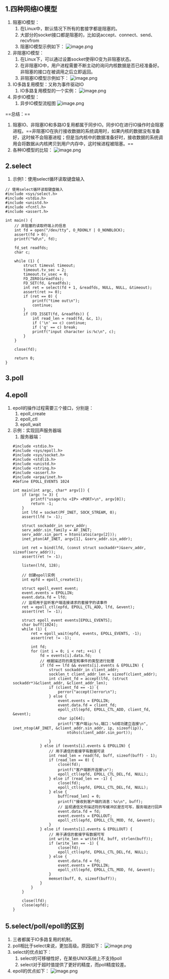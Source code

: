 ## 1.四种网络IO模型
1. 阻塞IO模型：
    1. 在Linux中，默认情况下所有的套接字都是阻塞的。
    2. 大部分的socket接口都是阻塞的，比如说accept、connect、send、recvfrom
    3. 阻塞IO模型示例如下：
    ![image.png](https://upload-images.jianshu.io/upload_images/17728742-2d2c869281b8b3e1.png?imageMogr2/auto-orient/strip%7CimageView2/2/w/1240)
2. 非阻塞IO模型：
    1. 在Linux下，可以通过设置socket使得IO变为非阻塞状态。
    2. 在非阻塞IO中，用户进程需要不断主动的询问内核数据是否已经准备好。非阻塞的接口在被调用之后立即返回。
    3. 非阻塞IO模型示例如下：
    ![image.png](https://upload-images.jianshu.io/upload_images/17728742-db035493bb4c16b5.png?imageMogr2/auto-orient/strip%7CimageView2/2/w/1240)
3. IO多路复用模型：又称为事件驱动IO
    1. IO多路复用模型的一个实例：
    ![image.png](https://upload-images.jianshu.io/upload_images/17728742-92a6f1656488f589.png?imageMogr2/auto-orient/strip%7CimageView2/2/w/1240)
4. 异步IO模型：
    1. 异步IO模型流程图
    ![image.png](https://upload-images.jianshu.io/upload_images/17728742-95cd02f5a976ae68.png?imageMogr2/auto-orient/strip%7CimageView2/2/w/1240)
    
==总结：==
1. 阻塞IO、非阻塞IO和多路IO复用都属于同步IO。同步IO在进行IO操作时会阻塞进程。==非阻塞IO在执行接收数据的系统调用时，如果内核的数据没有准备好，这时候不会阻塞进程；但是当内核中的数据准备好时，接收数据的系统调用会将数据从内核拷贝到用户内存中，这时候进程被阻塞。==
2. 各种IO模型的比较：
![image.png](https://upload-images.jianshu.io/upload_images/17728742-2e9f5f530406f094.png?imageMogr2/auto-orient/strip%7CimageView2/2/w/1240)
## 2.select
1. 示例1：使用select循环读取键盘输入
```
// 使用select循环读取键盘输入
#include <sys/select.h>
#include <stdio.h>
#include <unistd.h>
#include <fcntl.h>
#include <assert.h>

int main() {
    // 非阻塞的读取终端上的信息
    int fd = open("/dev/tty", O_RDONLY | O_NONBLOCK);
    assert(fd > 0);
    printf("%d\n", fd);

    fd_set readfds;
    char c;

    while (1) {
        struct timeval timeout;
        timeout.tv_sec = 2;
        timeout.tv_usec = 0;
        FD_ZERO(&readfds);
        FD_SET(fd, &readfds);
        int ret = select(fd + 1, &readfds, NULL, NULL, &timeout);
        assert(ret >= 0);
        if (ret == 0) {
            printf("time out\n");
            continue;
        } 
        if (FD_ISSET(fd, &readfds)) {
            int read_len = read(fd, &c, 1);
            if ('\n' == c) continue;
            if ('q' == c) break;
            printf("input character is:%c\n", c);
        }
    }

    close(fd);

    return 0;
}
```
## 3.poll
## 4.epoll
1. epoll的操作过程需要三个接口，分别是：
    1. epoll_create
    2. epoll_ctl
    3. epoll_wait
2. 示例：实现回声服务器端
    1. 服务器端：
    ```
    #include <stdio.h>
    #include <sys/epoll.h>
    #include <sys/socket.h>
    #include <stdlib.h>
    #include <unistd.h>
    #include <string.h>
    #include <assert.h>
    #include <arpa/inet.h>
    #define EPOLL_EVENTS 1024
    
    int main(int argc, char* argv[]) {
        if (argc != 3) {
            printf("usage:%s <IP> <PORT>\n", argv[0]);
            return -1;
        }
        int lfd = socket(PF_INET, SOCK_STREAM, 0);
        assert(lfd != -1);
    
        struct sockaddr_in serv_addr;
        serv_addr.sin_family = AF_INET;
        serv_addr.sin_port = htons(atoi(argv[2]));
        inet_pton(AF_INET, argv[1], &serv_addr.sin_addr);
    
        int ret = bind(lfd, (const struct sockaddr*)&serv_addr, sizeof(serv_addr));
        assert(ret != -1);
    
        listen(lfd, 128);
    
        // 创建epoll实例
        int epfd = epoll_create(1);
    
        struct epoll_event event;
        event.events = EPOLLIN;
        event.data.fd = lfd;
        // 监视用于监听客户端连接请求的套接字的读事件
        ret = epoll_ctl(epfd, EPOLL_CTL_ADD, lfd, &event);
        assert(ret != -1);
    
        struct epoll_event events[EPOLL_EVENTS];
        char buff[1024];
        while (1) {
            ret = epoll_wait(epfd, events, EPOLL_EVENTS, -1);
            assert(ret != -1);
    
            int fd;
            for (int i = 0; i < ret; ++i) {
                fd = events[i].data.fd;    
                // 根据描述符的类型和事件的类型进行处理
                if (fd == lfd && events[i].events & EPOLLIN) {
                    struct sockaddr_in client_addr;
                    socklen_t client_addr_len = sizeof(client_addr);
                    int client_fd = accept(lfd, (struct sockaddr*)&client_addr, &client_addr_len);
                    if (client_fd == -1) {
                        perror("accept()error\n");
                    } else {
                        event.events = EPOLLIN;
                        event.data.fd = client_fd;
                        epoll_ctl(epfd, EPOLL_CTL_ADD, client_fd, &event);
                        char ip[64];
                        printf("客户端ip:%s,端口：%d成功建立连接\n", inet_ntop(AF_INET, &client_addr.sin_addr, ip, sizeof(ip)),
                            ntohs(client_addr.sin_port));
                        
                    }
                } else if (events[i].events & EPOLLIN) {
                    // 用于通信的套接字有数据可读
                    int read_len = read(fd, buff, sizeof(buff) - 1);
                    if (read_len == 0) {
                        close(fd);
                        printf("客户端断开连接\n");
                        epoll_ctl(epfd, EPOLL_CTL_DEL,fd, NULL);
                    } else if (read_len == -1) {
                        close(fd);
                        epoll_ctl(epfd, EPOLL_CTL_DEL,fd, NULL);
                    } else {
                        buff[read_len] = 0;
                        printf("接收到客户端的消息：%s\n", buff);
                        // 监视通信文件描述符的写缓冲区是否可写，服务端进行回声
                        event.data.fd = fd;
                        event.events = EPOLLOUT;
                        epoll_ctl(epfd, EPOLL_CTL_MOD, fd, &event);
                    }
                } else if (events[i].events & EPOLLOUT) {
                    // 用于通信的套接字有数据可写
                    int write_len = write(fd, buff, strlen(buff));
                    if (write_len == -1) {
                        close(fd);
                        epoll_ctl(epfd, EPOLL_CTL_DEL,fd, NULL);
                    } else {
                        event.data.fd = fd;
                        event.events = EPOLLIN;
                        epoll_ctl(epfd, EPOLL_CTL_MOD, fd, &event);
                    }
                    memset(buff, 0, sizeof(buff));
                }
            }
        }
    
        close(lfd);
        close(epfd);
    }
    ```
## 5.select/poll/epoll的区别
1. 三者都属于IO多路复用的机制。
2. poll相比于select来说，更加高级。原因如下：
![image.png](https://upload-images.jianshu.io/upload_images/17728742-fcfaae94d49d8048.png?imageMogr2/auto-orient/strip%7CimageView2/2/w/1240)
2. select的优点如下：
    1. select的可移植性好，在某些UNIX系统上不支持poll
    2. select对于超时值提供了更好的精度，而poll精度较差。
3. epoll的优点如下：
![image.png](https://upload-images.jianshu.io/upload_images/17728742-ada11b9ae49a5a07.png?imageMogr2/auto-orient/strip%7CimageView2/2/w/1240)
